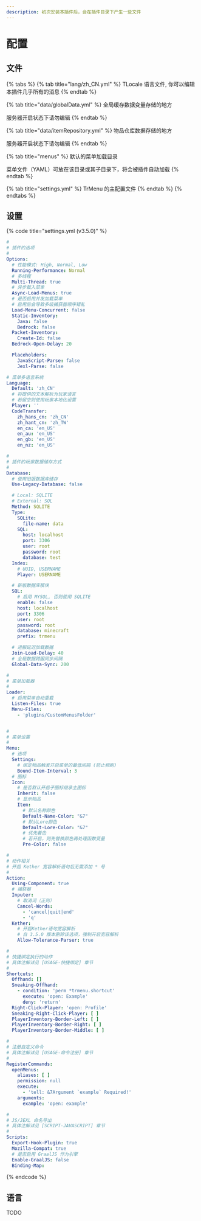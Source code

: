 ```yaml
---
description: 初次安装本插件后，会在插件目录下产生一些文件
---
```


# 配置

## 文件

{% tabs %}
{% tab title="lang/zh\_CN.yml" %}
TLocale 语言文件, 你可以编辑本插件几乎所有的消息
{% endtab %}

{% tab title="data/globalData.yml" %}
全局缓存数据变量存储的地方

服务器开启状态下请勿编辑
{% endtab %}

{% tab title="data/itemRepository.yml" %}
物品仓库数据存储的地方

服务器开启状态下请勿编辑
{% endtab %}

{% tab title="menus" %}
默认的菜单加载目录

菜单文件（YAML）可放在该目录或其子目录下，将会被插件自动加载
{% endtab %}

{% tab title="settings.yml" %}
TrMenu 的主配置文件
{% endtab %}
{% endtabs %}

## 设置

{% code title="settings.yml \(v3.5.0\)" %}
```yaml
#
# 插件的选项
#
Options:
  # 性能模式: High, Normal, Low
  Running-Performance: Normal
  # 多线程
  Multi-Thread: true
  # 异步载入菜单
  Async-Load-Menus: true
  # 是否启用并发加载菜单
  # 启用后会导致多级捕获器顺序错乱
  Load-Menu-Concurrent: false
  Static-Inventory:
    Java: false
    Bedrock: false
  Packet-Inventory:
    Create-Id: false
  Bedrock-Open-Delay: 20

  Placeholders:
    JavaScript-Parse: false
    Jexl-Parse: false

# 菜单多语言系统
Language:
  Default: 'zh_CN'
  # 将提供的文本解析为玩家语言
  # 若留空则使用玩家本地化设置
  Player: ''
  CodeTransfer:
    zh_hans_cn: 'zh_CN'
    zh_hant_cn: 'zh_TW'
    en_ca: 'en_US'
    en_au: 'en_US'
    en_gb: 'en_US'
    en_nz: 'en_US'

#
# 插件的玩家数据储存方式
#
Database:
  # 使用旧版数据库储存
  Use-Legacy-Database: false

  # Local: SQLITE
  # External: SQL
  Method: SQLITE
  Type:
    SQLite:
      file-name: data
    SQL:
      host: localhost
      port: 3306
      user: root
      password: root
      database: test
  Index:
    # UUID, USERNAME
    Player: USERNAME

  # 新版数据库模块
  SQL:
    # 启用 MYSQL, 否则使用 SQLITE
    enable: false
    host: localhost
    port: 3306
    user: root
    password: root
    database: minecraft
    prefix: trmenu

  # 进服延迟加载数据
  Join-Load-Delay: 40
  # 全局数据跨服同步间隔
  Global-Data-Sync: 200

#
# 菜单加载器
#
Loader:
  # 启用菜单自动重载
  Listen-Files: true
  Menu-Files:
    - 'plugins/CustomMenusFolder'


#
# 菜单设置
#
Menu:
  # 选项
  Settings:
    # 绑定物品触发开启菜单的最低间隔 (防止频刷)
    Bound-Item-Interval: 3
  # 图标
  Icon:
    # 是否默认开启子图标继承主图标
    Inherit: false
    # 显示物品
    Item:
      # 默认名称颜色
      Default-Name-Color: "&7"
      # 默认Lore颜色
      Default-Lore-Color: "&7"
      # 优先着色
      # 若开启，则先替换颜色再处理函数变量
      Pre-Color: false

#
# 动作相关
# 开启 Kether 宽容解析语句后无需添加 * 号
#
Action:
  Using-Component: true
  # 捕获器
  Inputer:
    # 取消词（正则）
    Cancel-Words:
      - 'cancel|quit|end'
      - 'q'
  Kether:
    # 开启Kether语句宽容解析
    # 自 3.5.0 版本删除该选项，强制开启宽容解析
    Allow-Tolerance-Parser: true

#
# 快捷绑定执行的动作
# 具体注解详见 [USAGE-快捷绑定] 章节
#
Shortcuts:
  Offhand: []
  Sneaking-Offhand:
    - condition: 'perm *trmenu.shortcut'
      execute: 'open: Example'
      deny: 'return'
  Right-Click-Player: 'open: Profile'
  Sneaking-Right-Click-Player: [ ]
  PlayerInventory-Border-Left: [ ]
  PlayerInventory-Border-Right: [ ]
  PlayerInventory-Border-Middle: [ ]

#
# 注册自定义命令
# 具体注解详见 [USAGE-命令注册] 章节
#
RegisterCommands:
  openMenus:
    aliases: [ ]
    permission: null
    execute:
      - 'tell: &7Argument `example` Required!'
    arguments:
      example: 'open: example'

#
# JS/JEXL 命名导出
# 具体注解详见 [SCRIPT-JAVASCRIPT] 章节
#
Scripts:
  Export-Hook-Plugin: true
  Mozilla-Compat: true
  # 是否启用 GraalJS 作为引擎
  Enable-GraalJS: false
  Binding-Map:
```
{% endcode %}

## 语言

TODO

